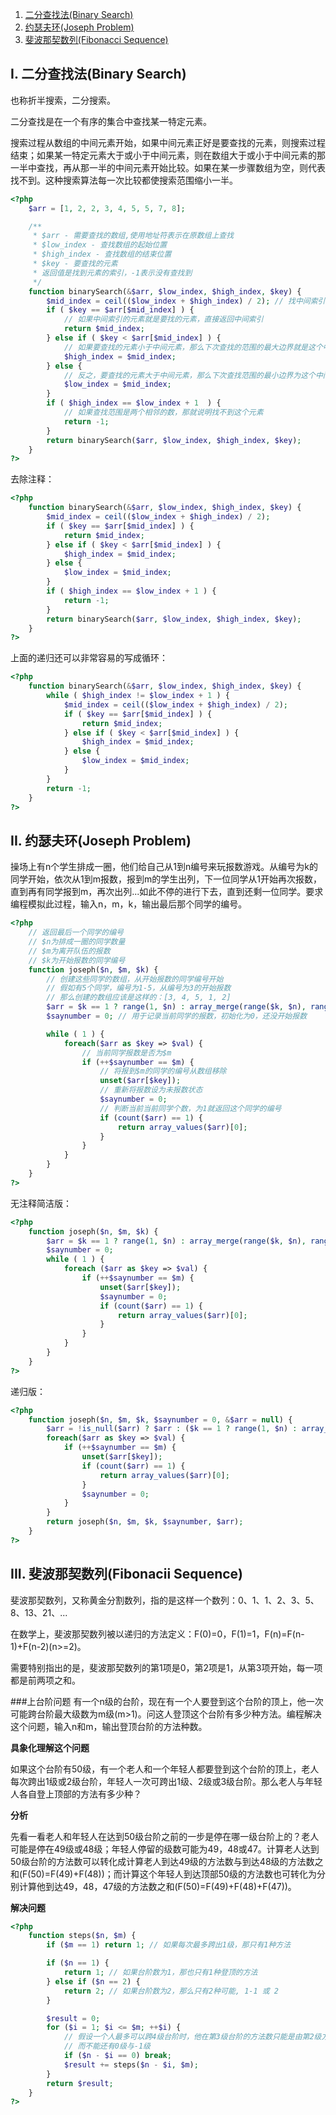 1. [二分查找法(Binary Search)](#binarySearch)
2. [约瑟夫环(Joseph Problem)](#joseph)
3. [斐波那契数列(Fibonacci Sequence)](#fibonacciSequence)

<h2 id="binarySearch">I. 二分查找法(Binary Search)</h2>

也称折半搜索，二分搜索。

二分查找是在一个有序的集合中查找某一特定元素。

搜索过程从数组的中间元素开始，如果中间元素正好是要查找的元素，则搜索过程结束；如果某一特定元素大于或小于中间元素，则在数组大于或小于中间元素的那一半中查找，再从那一半的中间元素开始比较。如果在某一步骤数组为空，则代表找不到。这种搜索算法每一次比较都使搜索范围缩小一半。

```php
<?php
    $arr = [1, 2, 2, 3, 4, 5, 5, 7, 8];

    /**
     * $arr - 需要查找的数组,使用地址符表示在原数组上查找
     * $low_index - 查找数组的起始位置
     * $high_index - 查找数组的结束位置
     * $key - 要查找的元素
     * 返回值是找到元素的索引，-1表示没有查找到
     */
    function binarySearch(&$arr, $low_index, $high_index, $key) {
        $mid_index = ceil(($low_index + $high_index) / 2); // 找中间索引
        if ( $key == $arr[$mid_index] ) {
            // 如果中间索引的元素就是要找的元素，直接返回中间索引
            return $mid_index;
        } else if ( $key < $arr[$mid_index] ) {
            // 如果要查找的元素小于中间元素，那么下次查找的范围的最大边界就是这个中间索引
            $high_index = $mid_index;
        } else {
            // 反之，要查找的元素大于中间元素，那么下次查找范围的最小边界为这个中间索引
            $low_index = $mid_index;
        }
        if ( $high_index == $low_index + 1  ) {
            // 如果查找范围是两个相邻的数，那就说明找不到这个元素
            return -1;
        }
        return binarySearch($arr, $low_index, $high_index, $key);
    }
?>
```

去除注释：

```php
<?php
    function binarySearch(&$arr, $low_index, $high_index, $key) {
        $mid_index = ceil(($low_index + $high_index) / 2);
        if ( $key == $arr[$mid_index] ) {
            return $mid_index;
        } else if ( $key < $arr[$mid_index] ) {
            $high_index = $mid_index;
        } else {
            $low_index = $mid_index;
        }
        if ( $high_index == $low_index + 1 ) {
            return -1;
        }
        return binarySearch($arr, $low_index, $high_index, $key);
    }
?>
```

上面的递归还可以非常容易的写成循环：

```php
<?php
    function binarySearch(&$arr, $low_index, $high_index, $key) {
        while ( $high_index != $low_index + 1 ) {
            $mid_index = ceil(($low_index + $high_index) / 2);
            if ( $key == $arr[$mid_index] ) {
                return $mid_index;
            } else if ( $key < $arr[$mid_index] ) {
                $high_index = $mid_index;
            } else {
                $low_index = $mid_index;
            }
        }
        return -1;
    }
?>
```

<h2 id="joseph">II. 约瑟夫环(Joseph Problem)</h2>

操场上有n个学生排成一圈，他们给自己从1到n编号来玩报数游戏。从编号为k的同学开始，依次从1到m报数，报到m的学生出列，下一位同学从1开始再次报数，直到再有同学报到m，再次出列...如此不停的进行下去，直到还剩一位同学。要求编程模拟此过程，输入n，m，k，输出最后那个同学的编号。

```php
<?php
    // 返回最后一个同学的编号
    // $n为排成一圈的同学数量
    // $m为离开队伍的报数
    // $k为开始报数的同学编号
    function joseph($n, $m, $k) {
        // 创建这些同学的数组，从开始报数的同学编号开始
        // 假如有5个同学，编号为1-5，从编号为3的开始报数
        // 那么创建的数组应该是这样的：[3, 4, 5, 1, 2]
        $arr = $k == 1 ? range(1, $n) : array_merge(range($k, $n), range(1, $k - 1));
        $saynumber = 0; // 用于记录当前同学的报数，初始化为0，还没开始报数

        while ( 1 ) {
            foreach($arr as $key => $val) {
                // 当前同学报数是否为$m
                if (++$saynumber == $m) {
                    // 将报到$m的同学的编号从数组移除
                    unset($arr[$key]);
                    // 重新将报数设为未报数状态
                    $saynumber = 0;
                    // 判断当前当前同学个数，为1就返回这个同学的编号
                    if (count($arr) == 1) {
                        return array_values($arr)[0];
                    }
                }
            }
        }
    }
?>
```

无注释简洁版：

```php
<?php
    function joseph($n, $m, $k) {
        $arr = $k == 1 ? range(1, $n) : array_merge(range($k, $n), range(1, $k - 1));
        $saynumber = 0;
        while ( 1 ) {
            foreach ($arr as $key => $val) {
                if (++$saynumber == $m) {
                    unset($arr[$key]);
                    $saynumber = 0;
                    if (count($arr) == 1) {
                        return array_values($arr)[0];
                    }
                }
            }
        }
    }
?>
```

递归版：

```php
<?php
    function joseph($n, $m, $k, $saynumber = 0, &$arr = null) {
        $arr = !is_null($arr) ? $arr : ($k == 1 ? range(1, $n) : array_merge(range($k, $n), range(1, $k - 1)));
        foreach($arr as $key => $val) {
            if (++$saynumber == $m) {
                unset($arr[$key]);
                if (count($arr) == 1) {
                    return array_values($arr)[0];
                }
                $saynumber = 0;
            }
        }
        return joseph($n, $m, $k, $saynumber, $arr);
    }
?>
```

<h2 id="fibonacciSequence">III. 斐波那契数列(Fibonacii Sequence)</h2>

斐波那契数列，又称黄金分割数列，指的是这样一个数列：0、1、1、2、3、5、8、13、21、...

在数学上，斐波那契数列被以递归的方法定义：F(0)=0，F(1)=1，F(n)=F(n-1)+F(n-2)(n>=2)。

需要特别指出的是，斐波那契数列的第1项是0，第2项是1，从第3项开始，每一项都是前两项之和。

###上台阶问题
有一个n级的台阶，现在有一个人要登到这个台阶的顶上，他一次可能跨台阶最大级数为m级(m>1)。问这人登顶这个台阶有多少种方法。编程解决这个问题，输入n和m，输出登顶台阶的方法种数。

**具象化理解这个问题**

如果这个台阶有50级，有一个老人和一个年轻人都要登到这个台阶的顶上，老人每次跨出1级或2级台阶，年轻人一次可跨出1级、2级或3级台阶。那么老人与年轻人各自登上顶部的方法有多少种？

**分析**

先看一看老人和年轻人在达到50级台阶之前的一步是停在哪一级台阶上的？老人可能是停在49级或48级；年轻人停留的级数可能为49，48或47。计算老人达到50级台阶的方法数可以转化成计算老人到达49级的方法数与到达48级的方法数之和(F(50)=F(49)+F(48))；而计算这个年轻人到达顶部50级的方法数也可转化为分别计算他到达49，48，47级的方法数之和(F(50)=F(49)+F(48)+F(47))。

**解决问题**

```php
<?php
    function steps($n, $m) {
        if ($m == 1) return 1; // 如果每次最多跨出1级，那只有1种方法

        if ($n == 1) {
            return 1; // 如果台阶数为1，那也只有1种登顶的方法
        } else if ($n == 2) {
            return 2; // 如果台阶数为2，那么只有2种可能, 1-1 或 2
        }

        $result = 0;
        for ($i = 1; $i <= $m; ++$i) {
            // 假设一个人最多可以跨4级台阶时，他在第3级台阶的方法数只能是由第2级方法数与第1级的方法数之和
            // 而不能还有0级与-1级
            if ($n - $i == 0) break;
            $result += steps($n - $i, $m);
        }
        return $result;
    }
?>
```




















